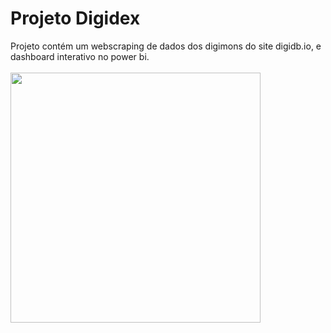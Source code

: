# Projeto Digidex

Projeto contém um webscraping de dados dos digimons do site digidb.io, e dashboard interativo no power bi.
<br><br>
<img  src="https://i.pinimg.com/originals/a7/65/b3/a765b3382a2360ce729c99ca32288c81.jpg" width="400">
